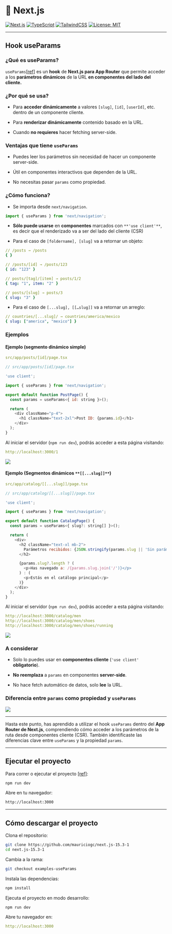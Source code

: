 # 🚀 Next.js

[![Next.js](https://img.shields.io/badge/Next.js-13%2B-blue?logo=next.js)](https://nextjs.org/)
[![TypeScript](https://img.shields.io/badge/TypeScript-5.x-blue?logo=typescript)](https://www.typescriptlang.org/)
[![TailwindCSS](https://img.shields.io/badge/TailwindCSS-3.x-06b6d4?logo=tailwindcss)](https://tailwindcss.com/)
[![License: MIT](https://img.shields.io/badge/license-MIT-green.svg)](https://opensource.org/licenses/MIT)

---

## Hook useParams

### ¿Qué es useParams?

`useParams`[[ref](https://nextjs.org/docs/app/api-reference/functions/use-params)] es un **hook** de **Next.js para App Router** que permite acceder a los **parámetros dinámicos** de la URL **en componentes del lado del cliente.**

### ¿Por qué se usa?

- Para **acceder dinámicamente** a valores `[slug]`, `[id]`, `[userId]`, etc. dentro de un componente cliente.

- Para **renderizar dinámicamente** contenido basado en la URL.
- Cuando **no requieres** hacer fetching server-side.

### Ventajas que tiene `useParams`

- Puedes leer los parámetros sin necesidad de hacer un componente server-side.

- Útil en componentes interactivos que dependen de la URL.
- No necesitas pasar `params` como propiedad.

### ¿Cómo funciona?

- Se importa desde `next/navigation`.

```js
import { useParams } from 'next/navigation';
```

- **Sólo puede usarse** en **componentes** marcados con `**'use client'**`, es decir que el renderizado va a ser del lado del cliente (CSR)

- Para el caso de `[foldername], [slug]` va a retornar un objeto:

```yaml
// /posts → /posts
{ }

// /posts/[id] → /posts/123
{ id: "123" }

// posts/[tag]/[item] → posts/1/2
{ tag: "1", item: "2" }

// posts/[slug] → posts/3
{ slug: "3" }
```

- Para el caso de `[...slug], [[…slug]]` va a retornar un arreglo:

```yaml
// countries/[...slug]/ → countries/america/mexico
{ slug: ["america", "mexico"] }
```

### Ejemplos

#### **Ejemplo (segmento dinámico simple)**

```yaml
src/app/posts/[id]/page.tsx
```

```js
// src/app/posts/[id]/page.tsx

'use client';

import { useParams } from 'next/navigation';

export default function PostPage() {
  const params = useParams<{ id: string }>();

  return (
    <div className="p-4">
      <h1 className="text-2xl">Post ID: {params.id}</h1>
    </div>
  );
}
```

Al iniciar el servidor (`npm run dev`), podrás acceder a esta página visitando:

```yaml
http://localhost:3000/1
```

![](https://cdn-images-1.medium.com/max/1600/1*GPe6ipgBdRK-xiq89v8mLQ.png)

#### **Ejemplo** **(Segmentos dinámicos** `**[[...slug]]**`**)**

```yaml
src/app/catalog/[[...slug]]/page.tsx
```

```js
// src/app/catalog/[[...slug]]/page.tsx

'use client';

import { useParams } from 'next/navigation';

export default function CatalogPage() {
  const params = useParams<{ slug?: string[] }>();

  return (
    <div>
      <h2 className="text-xl mb-2">
        Parámetros recibidos: {JSON.stringify(params.slug || 'Sin parámetros')}
      </h2>

      {params.slug?.length ? (
        <p>Has navegado a: /{params.slug.join('/')}</p>
      ) : (
        <p>Estás en el catálogo principal</p>
      )}
    </div>
  );
}
```

Al iniciar el servidor (`npm run dev`), podrás acceder a esta página visitando:

```yaml
http://localhost:3000/catalog/men
http://localhost:3000/catalog/men/shoes
http://localhost:3000/catalog/men/shoes/running
```

![](https://cdn-images-1.medium.com/max/1600/1*daMj55FH9N6YD0bwpY9eJQ.gif)

### A considerar

- Solo lo puedes usar en **componentes cliente** (`'use client'` **obligatorio**).

- **No reemplaza** a `params` en componentes **server-side**.
- No hace fetch automático de datos, solo **lee** la URL.

### Diferencia entre `params` como propiedad y `useParams`

![](https://cdn-images-1.medium.com/max/1600/1*55cpyatHrhhiKOO7xcwcYA.png)

---

Hasta este punto, has aprendido a utilizar el hook `useParams` dentro del **App Router de Next.js**, comprendiendo cómo acceder a los parámetros de la ruta desde componentes cliente (CSR). También identificaste las diferencias clave entre `useParams` y la propiedad `params`.

---

## Ejecutar el proyecto

Para correr o ejecutar el proyecto [[ref]](https://nextjs.org/docs/app/getting-started/installation#run-the-development-server):

```bash
npm run dev
```

Abre en tu navegador:

```bash
http://localhost:3000
```

---

## Cómo descargar el proyecto

Clona el repositorio:

```bash
git clone https://github.com/mauriciogc/next.js-15.3-1
cd next.js-15.3-1
```

Cambia a la rama:

```bash
git checkout examples-useParams
```

Instala las dependencias:

```bash
npm install
```

Ejecuta el proyecto en modo desarrollo:

```bash
npm run dev
```

Abre tu navegador en:

```yaml
http://localhost:3000
```
